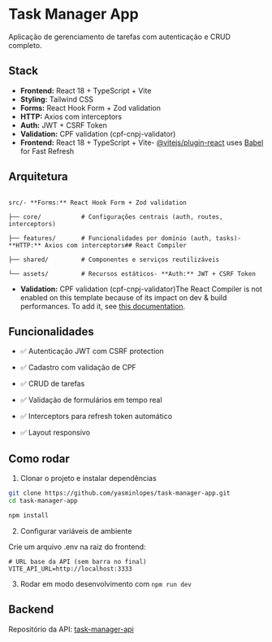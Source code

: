 # Task Manager App

Aplicação de gerenciamento de tarefas com autenticação e CRUD completo.

## Stack
- **Frontend:** React 18 + TypeScript + Vite
- **Styling:** Tailwind CSS
- **Forms:** React Hook Form + Zod validation
- **HTTP:** Axios com interceptors
- **Auth:** JWT + CSRF Token
- **Validation:** CPF validation (cpf-cnpj-validator)
- **Frontend:** React 18 + TypeScript + Vite- [@vitejs/plugin-react](https://github.com/vitejs/vite-plugin-react/blob/main/packages/plugin-react) uses [Babel](https://babeljs.io/) for Fast Refresh

## Arquitetura

```

src/- **Forms:** React Hook Form + Zod validation

├── core/           # Configurações centrais (auth, routes, interceptors)

├── features/       # Funcionalidades por domínio (auth, tasks)- **HTTP:** Axios com interceptors## React Compiler

├── shared/         # Componentes e serviços reutilizáveis

└── assets/         # Recursos estáticos- **Auth:** JWT + CSRF Token

```

- **Validation:** CPF validation (cpf-cnpj-validator)The React Compiler is not enabled on this template because of its impact on dev & build performances. To add it, see [this documentation](https://react.dev/learn/react-compiler/installation).

## Funcionalidades
- ✅ Autenticação JWT com CSRF protection

- ✅ Cadastro com validação de CPF

- ✅ CRUD de tarefas

- ✅ Validação de formulários em tempo real

- ✅ Interceptors para refresh token automático

- ✅ Layout responsivo

## Como rodar

1. Clonar o projeto e instalar dependências
```bash
git clone https://github.com/yasminlopes/task-manager-app.git
cd task-manager-app

npm install
```

2. Configurar variáveis de ambiente

Crie um arquivo .env na raiz do frontend:

```
# URL base da API (sem barra no final)
VITE_API_URL=http://localhost:3333
```

3. Rodar em modo desenvolvimento com `npm run dev`


## Backend

Repositório da API: [task-manager-api](https://github.com/yasminlopes/task-manager-api)

